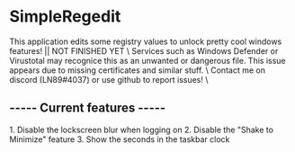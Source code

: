 <h1>SimpleRegedit</h1>
This application edits some registry values to unlock pretty cool windows features! || NOT FINISHED YET \
Services such as Windows Defender or Virustotal may recognice this as an unwanted or dangerous file. This issue appears due to missing certificates and similar stuff. \
Contact me on discord (LN89#4037) or use github to report issues! \
<h2>----- Current features -----</h2>
1. Disable the lockscreen blur when logging on
2. Disable the "Shake to Minimize" feature
3. Show the seconds in the taskbar clock